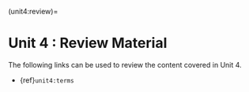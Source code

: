 (unit4:review)=
# Unit 4 : Review Material

The following links can be used to review the content covered in Unit 4.
<!-- - {ref}`unit4:problems` -->
<!-- - {ref}`unit4:additionalproblems` -->
- {ref}`unit4:terms`
<!-- - {ref}`unit4:flashcards` -->
<!-- - {ref}`unit4:randomquiz` -->
<!-- - {ref}`unit4:fullquiz` -->
